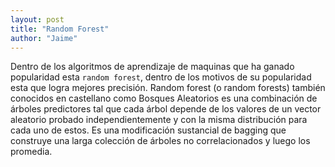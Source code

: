 ```yaml
---
layout: post
title: "Random Forest"
author: "Jaime"
---
```

Dentro de los algoritmos de aprendizaje de maquinas que ha ganado popularidad
esta `random forest`, dentro de los motivos de su popularidad esta que logra mejores
precisión. Random forest (o random forests) también conocidos en castellano como Bosques Aleatorios es una combinación de árboles predictores tal que cada árbol depende de los valores de un vector aleatorio probado independientemente y con la misma distribución para cada uno de estos. Es una modificación sustancial de bagging que construye una larga colección de árboles no correlacionados y luego los promedia.
